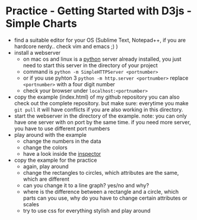 # Practice - Getting Started with D3js - Simple Charts
* find a suitable editor for your OS (Sublime Text, Notepad++, if you are hardcore nerdy.. check vim and emacs ;) )
* install a webserver
    * on mac os and linux is a [python](https://www.python.org/) server already installed, you just need to start this server in the directory of your project 
    * command is ```python -m SimpleHTTPServer <portnumber>```
    * or if you use pyhton 3 ```python -m http.server <portnumber>```
    replace  ```<portnumber>``` with a four digit number
    * check your browser under  ```localhost:<portnumber>```
* copy the example (index.html) of my github repository 
    you can also check out the complete repository. but make sure: everytime you make ```git pull``` it will have conflicts if you are also working in this directory.
* start the webserver in the directory of the example. note: you can only have one server with on port by the same time. if you need more server, you have to use different port numbers
* play around with the example  
    - change the numbers in the data
    - change the colors
    - have a look inside the [inspector](https://developer.mozilla.org/en-US/docs/Learn/Common_questions/What_are_browser_developer_tools)
* copy the example for the practice
    - again, play around
    - change the rectangles to circles, which attributes are the same, which are different
    - can you change it to a line graph? yes/no and why? 
    - where is the difference between a rectangle and a circle, which parts can you use, why do you have to change certain attributes or scales
    - try to use css for everything stylish and play around
